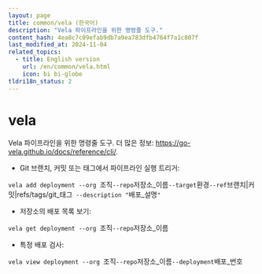 ```yaml
---
layout: page
title: common/vela (한국어)
description: "Vela 파이프라인을 위한 명령줄 도구."
content_hash: 4ea8c7c09efab9db7a9ea783dfb4764f7a1c807f
last_modified_at: 2024-11-04
related_topics:
  - title: English version
    url: /en/common/vela.html
    icon: bi bi-globe
tldri18n_status: 2
---
```

# vela

Vela 파이프라인을 위한 명령줄 도구.
더 많은 정보: <https://go-vela.github.io/docs/reference/cli/>.

- Git 브랜치, 커밋 또는 태그에서 파이프라인 실행 트리거:

`vela add deployment --org `<span class="tldr-var badge badge-pill bg-dark-lm bg-white-dm text-white-lm text-dark-dm font-weight-bold">조직</span>` --repo `<span class="tldr-var badge badge-pill bg-dark-lm bg-white-dm text-white-lm text-dark-dm font-weight-bold">저장소_이름</span>` --target `<span class="tldr-var badge badge-pill bg-dark-lm bg-white-dm text-white-lm text-dark-dm font-weight-bold">환경</span>` --ref `<span class="tldr-var badge badge-pill bg-dark-lm bg-white-dm text-white-lm text-dark-dm font-weight-bold">브랜치|커밋|refs/tags/git_태그</span>` --description "`<span class="tldr-var badge badge-pill bg-dark-lm bg-white-dm text-white-lm text-dark-dm font-weight-bold">배포_설명</span>`"`

- 저장소의 배포 목록 보기:

`vela get deployment --org `<span class="tldr-var badge badge-pill bg-dark-lm bg-white-dm text-white-lm text-dark-dm font-weight-bold">조직</span>` --repo `<span class="tldr-var badge badge-pill bg-dark-lm bg-white-dm text-white-lm text-dark-dm font-weight-bold">저장소_이름</span>

- 특정 배포 검사:

`vela view deployment --org `<span class="tldr-var badge badge-pill bg-dark-lm bg-white-dm text-white-lm text-dark-dm font-weight-bold">조직</span>` --repo `<span class="tldr-var badge badge-pill bg-dark-lm bg-white-dm text-white-lm text-dark-dm font-weight-bold">저장소_이름</span>` --deployment `<span class="tldr-var badge badge-pill bg-dark-lm bg-white-dm text-white-lm text-dark-dm font-weight-bold">배포_번호</span>

